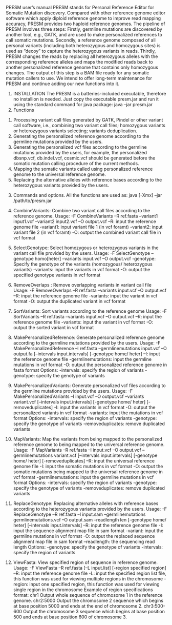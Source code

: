 PRESM user’s manual
PRESM stands for Personal Reference Editor for Somatic Mutation discovery. Compared with other reference genome editor software which apply diploid reference genome to improve read mapping accuracy, PRESM provides two haploid reference genomes. The pipeline of PRESM involves three steps: Firstly, germline mutations are discovered by another tool, e.g., GATK, and are used to make personalized references to call somatic mutations. Secondly, a reference genome composed of all personal variants (including both heterozygous and homozygous sites) is used as “decoy” to capture the heterozygous variants in reads. Thirdly, PRESM changes the reads by replacing all heterozygous alleles with the corresponding reference alleles and maps the modified reads back to another personalized reference genome that contains only homozygous changes. The output of this step is a BAM file ready for any somatic mutation callers to use. We intend to offer long-term maintenance for PRESM and continue adding our new functions into it.
1.	INSTALLATION
The PRESM is a batteries-included executable, therefore no installion is needed. Just copy the executable presm.jar and run it using the standard command for java package:
java –jar presm.jar
2.	Functions
1)	Processing variant call files generated by GATK, Pindel or other variant call software, i.e., combining two variant call files; homozygous variants or heterozygous variants selecting; variants deduplication.
2)	Generating the personalized reference genome according to the germline mutations provided by the users.
3)	Generating the personalized vcf files according to the germline mutations provided by the users, for example, the personalized dbsnp.vcf, db.indel.vcf, cosmic.vcf should be generated before the somatic mutation calling procedure of the current methods.
4)	Mapping the somatic variants called using personalized reference genome to the universal reference genome.
5)	Replacing the alternative alleles with reference bases according to the heterozygous variants provided by the users. 

3.	Commands and options.
All the functions are used as:
java [-Xmx] –jar /path/to/presm.jar <options>
1.	CombineVariants: Combine two variant call files according to the reference genome.
Usage: -F CombineVariants –R ref.fasta –variant1 input1.vcf –variant2 input2.vcf –O output.vcf
–R: input the reference genome file
-variant1: input variant file 1 (in vcf foramt)
-variant2: input variant file 2 (in vcf foramt)
-O: output the combined variant call file in vcf format
  
2.	SelectGenotype: Select homozygous or heterozygous variants in the variant call file provided by the users.
Usage: -F SelectGenotype –genotype homo[heter] –variants input.vcf –O output.vcf
-genotype: Specify the genotype of the variants (homozygous/ heterozygous variants)
-variants: input the variants in vcf format
-O: output the specified genotype variants in vcf format
  
3.	RemoveOverlaps : Remove overlapping variants in variant call file
Usage: -F RemoveOverlaps –R ref.fasta –variants input.vcf –O output.vcf
–R: input the reference genome file
-variants: input the variant in vcf format
-O: output the duplicated variant in vcf format
  
4.	SortVariants: Sort variants according to the reference genome
Usage: -F SortVariants –R ref.fasta –variants input.vcf –O output.vcf
–R: input the reference genome file
-variants: input the variant in vcf format
-O: output the sorted variant in vcf format
  
5.	MakePersonalizedReference: Generate personalized reference genome according to the germline mutations provided by the users. 
Usage: -F MakePersonalizedReference –I ref.fasta –germlinemutations input.vcf –O output.fa [–intervals input.intervals] [-genotype home/ heter]
–I: input the reference genome file
-germlinemutations: input the germline mutations in vcf format
-O: output the personalized reference genome in fasta format
Options: 
-intervals: specify the region of variants 
-genotype: specify the genotype of variants
  
6.	MakePersonalizedVariants: Generate personalized vcf files according to the germline mutations provided by the users. 
Usage: -F MakePersonalizedVariants –I input.vcf –O output.vcf –variants variant.vcf [–intervals input.intervals] [-genotype home/ heter] [-removeduplicates]
-I: input the variants in vcf format
-O: output the personalized variants in vcf format
-variants: input the mutations in vcf format
Options: 
-intervals: specify the region of variants 
-genotype: specify the genotype of variants
-removeduplicates: remove duplicated variants
  
7.	MapVariants: Map the variants from being mapped to the personalized reference genome to being mapped to the universal reference genome.
Usage: -F MapVariants –R ref.fasta –I input.vcf –O output.vcf –germlinemutations variant.vcf [–intervals input.intervals] [-genotype home/ heter] [-removeduplicates]
–R: input the universal reference genome file
-I: input the somatic mutations in vcf format
-O: output the somatic mutations being mapped to the universal reference genome in vcf format
-germlinemutations: input the germline mutations in vcf format 
Options: 
-intervals: specify the region of variants 
-genotype: specify the genotype of variants
-removeduplicates: remove duplicated variants
  
8.	ReplaceGenotype: Replacing alternative alleles with reference bases according to the heterozygous variants provided by the users. 
Usage: -F ReplaceGenotype –R ref.fasta –I input.sam –germlinemutations germlinemutations.vcf –O output.sam –readlength len [-genotype home/ heter] [–intervals input.intervals]
–R: input the reference genome file
-I: input the sequence alignment map file in sam format
-variant: input the germline mutations in vcf format
-O: output the replaced sequence alignment map file in sam format
–readlength: the sequencing read length
Options: 
-genotype: specify the genotype of variants
-intervals: specify the region of variants

9.	ViewFasta: View specified region of sequence in reference genome.
Usage: -F ViewFasta –R ref.fasta [–L input.list] [-region specified region]
–R: input the reference genome file
-L: input the specified region list file, this function was used for viewing multiple regions in the chromosome
-region: input one specified region, this function was used for viewing single region in the chromosome
Example of region specifications format:
chr1          Output whole sequence of chromosome 1 in the reference genome.
chr2:5000     Output the chromosome 2 sequence which begins at base position 5000 and ends at the end of chromosome 2.
chr3:500-600   Output the chromosome 3 sequence which begins at base position 500 and ends at base position 600 of chromosome 3.

